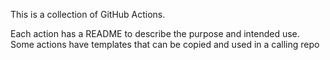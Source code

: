 This is a collection of GitHub Actions.

Each action has a README to describe the purpose and intended use. Some actions have templates that can be copied and used in a calling repo
